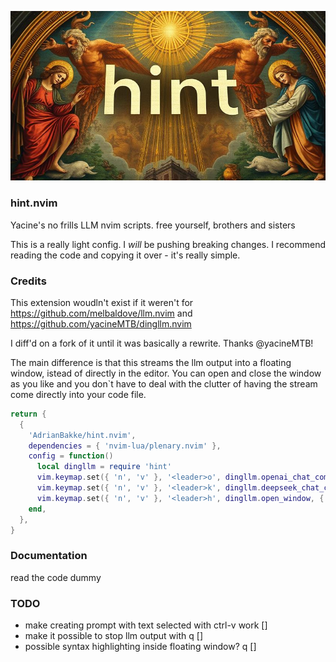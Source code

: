 ![hint.nvim Header](hint.png)
<!--<img src="https://github.com/yacineMTB/dingllm.nvim/assets/10282244/d03ef83d-a5ee-4ddb-928f-742172f3c80c" alt="wordart (6)" style="width:200px;height:100px;">-->

### hint.nvim
Yacine's no frills LLM nvim scripts. free yourself, brothers and sisters

This is a really light config. I *will* be pushing breaking changes. I recommend reading the code and copying it over - it's really simple.

<!--https://github.com/yacineMTB/dingllm.nvim/assets/10282244/07cf5ace-7e01-46e3-bd2f-5bec3bb019cc-->


### Credits
This extension woudln't exist if it weren't for https://github.com/melbaldove/llm.nvim
and https://github.com/yacineMTB/dingllm.nvim

I diff'd on a fork of it until it was basically a rewrite. Thanks @yacineMTB!

The main difference is that this streams the llm output into a floating window, istead of directly in the editor.
You can open and close the window as you like and you don`t have to deal with the clutter of having the stream come directly into your code file.

```lua
return {
  {
    'AdrianBakke/hint.nvim',
    dependencies = { 'nvim-lua/plenary.nvim' },
    config = function()
      local dingllm = require 'hint'
      vim.keymap.set({ 'n', 'v' }, '<leader>o', dingllm.openai_chat_completion, { desc = 'OpenAI Chat Completion' })
      vim.keymap.set({ 'n', 'v' }, '<leader>k', dingllm.deepseek_chat_completion, { desc = 'DeepSeek Chat Completion' })
      vim.keymap.set({ 'n', 'v' }, '<leader>h', dingllm.open_window, { desc = 'Open HINT Window' })
    end,
  },
}
```

### Documentation

read the code dummy

### TODO
* make creating prompt with text selected with ctrl-v work []
* make it possible to stop llm output with <leader>q []
* possible syntax highlighting inside floating window? <leader>q []
